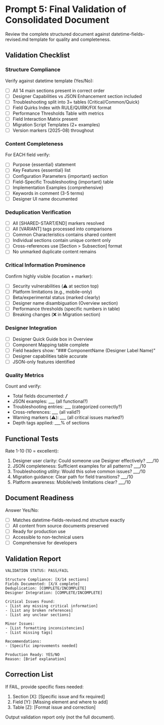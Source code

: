 # Prompt 5: Final Validation of Consolidated Document

Review the complete structured document against datetime-fields-revised.md template for quality and completeness.

## Validation Checklist

### Structure Compliance
Verify against datetime template (Yes/No):
- [ ] All 14 main sections present in correct order
- [ ] Designer Capabilities vs JSON Enhancement section included
- [ ] Troubleshooting split into 3+ tables (Critical/Common/Quick)
- [ ] Field Quirks Index with RULE/QUIRK/FIX format
- [ ] Performance Thresholds Table with metrics
- [ ] Field Interaction Matrix present
- [ ] Migration Script Templates (2+ examples)
- [ ] Version markers (2025-08) throughout

### Content Completeness
For EACH field verify:
- [ ] Purpose {essential} statement
- [ ] Key Features {essential} list
- [ ] Configuration Parameters {important} section
- [ ] Field-Specific Troubleshooting {important} table
- [ ] Implementation Examples {comprehensive}
- [ ] Keywords in comment (3-5 terms)
- [ ] Designer UI name documented

### Deduplication Verification
- [ ] All [SHARED-START/END] markers resolved
- [ ] All [VARIANT] tags processed into comparisons
- [ ] Common Characteristics contains shared content
- [ ] Individual sections contain unique content only
- [ ] Cross-references use [Section > Subsection] format
- [ ] No unmarked duplicate content remains

### Critical Information Prominence
Confirm highly visible (location + marker):
- [ ] Security vulnerabilities (⚠️ at section top)
- [ ] Platform limitations (e.g., mobile-only)
- [ ] Beta/experimental status (marked clearly)
- [ ] Designer name disambiguation (Overview section)
- [ ] Performance thresholds (specific numbers in table)
- [ ] Breaking changes (❌ in Migration section)

### Designer Integration
- [ ] Designer Quick Guide box in Overview
- [ ] Component Mapping table complete
- [ ] Field headers show: "### ComponentName (Designer Label Name)"
- [ ] Designer capabilities table accurate
- [ ] JSON-only features identified

### Quality Metrics
Count and verify:
- Total fields documented: ___/___
- JSON examples: ___ (all functional?)
- Troubleshooting entries: ___ (categorized correctly?)
- Cross-references: ___ (all valid?)
- Warning markers (⚠️): ___ (all critical issues marked?)
- Depth tags applied: ___% of sections

## Functional Tests

Rate 1-10 (10 = excellent):
1. Designer user clarity: Could someone use Designer effectively? ___/10
2. JSON completeness: Sufficient examples for all patterns? ___/10
3. Troubleshooting utility: Would this solve common issues? ___/10
4. Migration guidance: Clear path for field transitions? ___/10
5. Platform awareness: Mobile/web limitations clear? ___/10

## Document Readiness

Answer Yes/No:
- [ ] Matches datetime-fields-revised.md structure exactly
- [ ] All content from source documents preserved
- [ ] Ready for production use
- [ ] Accessible to non-technical users
- [ ] Comprehensive for developers

## Validation Report

```
VALIDATION STATUS: PASS/FAIL

Structure Compliance: [X/14 sections]
Fields Documented: [X/X complete]
Deduplication: [COMPLETE/INCOMPLETE]
Designer Integration: [COMPLETE/INCOMPLETE]

Critical Issues Found:
- [List any missing critical information]
- [List any broken references]
- [List any unclear sections]

Minor Issues:
- [List formatting inconsistencies]
- [List missing tags]

Recommendations:
- [Specific improvements needed]

Production Ready: YES/NO
Reason: [Brief explanation]
```

## Correction List
If FAIL, provide specific fixes needed:
1. Section [X]: [Specific issue and fix required]
2. Field [Y]: [Missing element and where to add]
3. Table [Z]: [Format issue and correction]

Output validation report only (not the full document).